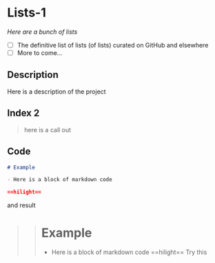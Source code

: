 # Lists-1

*Here are a bunch of lists*

- [ ] The definitive list of lists (of lists) curated on GitHub and elsewhere
- [ ] More to come...

## Description

Here is a description of the project

## Index 2

> here is a call out

## Code

```markdown
# Example

- Here is a block of markdown code

==hilight==

```

and result

>> # Example
>>- Here is a block of markdown code
>>==hilight==
>>Try this





